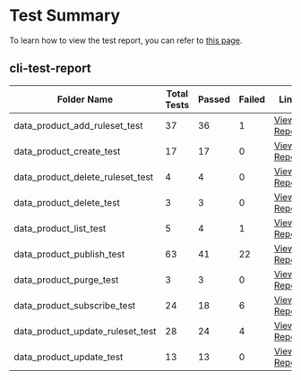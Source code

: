 # Test Summary
To learn how to view the test report, you can refer to [this page](https://github.com/BrobridgeOrg/specified-version-test-report/blob/main/HOW_TO_USE.md).
## cli-test-report

| Folder Name | Total Tests | Passed | Failed | Link |
|-------------|-------------|--------|--------|------|
| data_product_add_ruleset_test | 37 | 36 | 1 | [View Report](https://github.com/BrobridgeOrg/specified-version-test-report/blob/main/cli-test-report/./test_report_202503131632/cli-test-report/data_product_add_ruleset_test/report.md) |
| data_product_create_test | 17 | 17 | 0 | [View Report](https://github.com/BrobridgeOrg/specified-version-test-report/blob/main/cli-test-report/./test_report_202503131632/cli-test-report/data_product_create_test/report.md) |
| data_product_delete_ruleset_test | 4 | 4 | 0 | [View Report](https://github.com/BrobridgeOrg/specified-version-test-report/blob/main/cli-test-report/./test_report_202503131632/cli-test-report/data_product_delete_ruleset_test/report.md) |
| data_product_delete_test | 3 | 3 | 0 | [View Report](https://github.com/BrobridgeOrg/specified-version-test-report/blob/main/cli-test-report/./test_report_202503131632/cli-test-report/data_product_delete_test/report.md) |
| data_product_list_test | 5 | 4 | 1 | [View Report](https://github.com/BrobridgeOrg/specified-version-test-report/blob/main/cli-test-report/./test_report_202503131632/cli-test-report/data_product_list_test/report.md) |
| data_product_publish_test | 63 | 41 | 22 | [View Report](https://github.com/BrobridgeOrg/specified-version-test-report/blob/main/cli-test-report/./test_report_202503131632/cli-test-report/data_product_publish_test/report.md) |
| data_product_purge_test | 3 | 3 | 0 | [View Report](https://github.com/BrobridgeOrg/specified-version-test-report/blob/main/cli-test-report/./test_report_202503131632/cli-test-report/data_product_purge_test/report.md) |
| data_product_subscribe_test | 24 | 18 | 6 | [View Report](https://github.com/BrobridgeOrg/specified-version-test-report/blob/main/cli-test-report/./test_report_202503131632/cli-test-report/data_product_subscribe_test/report.md) |
| data_product_update_ruleset_test | 28 | 24 | 4 | [View Report](https://github.com/BrobridgeOrg/specified-version-test-report/blob/main/cli-test-report/./test_report_202503131632/cli-test-report/data_product_update_ruleset_test/report.md) |
| data_product_update_test | 13 | 13 | 0 | [View Report](https://github.com/BrobridgeOrg/specified-version-test-report/blob/main/cli-test-report/./test_report_202503131632/cli-test-report/data_product_update_test/report.md) |

